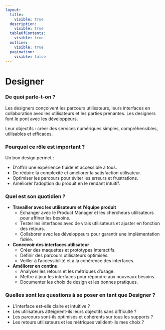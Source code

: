 ```yaml
---
layout:
  title:
    visible: true
  description:
    visible: true
  tableOfContents:
    visible: true
  outline:
    visible: true
  pagination:
    visible: false
---
```


# Designer

### De quoi parle-t-on ?

Les designers conçoivent les parcours utilisateurs, leurs interfaces en collaboration avec les utilisateurs et les parties prenantes. Les designers font le pont avec les développeurs.&#x20;

Leur objectifs : créer des services numériques simples, compréhensibles, utilisables et efficaces.

### Pourquoi ce rôle est important ?

Un bon design permet :

* D'offrir une expérience fluide et accessible à tous.
* De réduire la complexité et améliorer la satisfaction utilisateur.
* Optimiser les parcours pour éviter les erreurs et frustrations.
* Améliorer l’adoption du produit en le rendant intuitif.

### Quel est son quotidien ?

* **Travailler avec les utilisateurs et l’équipe produit**
  * Échanger avec le Product Manager et les chercheurs utilisateurs pour affiner les besoins.
  * Tester les interfaces avec de vrais utilisateurs et ajuster en fonction des retours.
  * Collaborer avec les développeurs pour garantir une implémentation fidèle.
* **Concevoir des interfaces utilisateur**
  * Créer des maquettes et prototypes interactifs.
  * Définir des parcours utilisateurs optimisés.
  * Veiller à l’accessibilité et à la cohérence des interfaces.
* **Améliorer en continu**
  * Analyser les retours et les métriques d’usage.
  * Mettre à jour les interfaces pour répondre aux nouveaux besoins.
  * Documenter les choix de design et les bonnes pratiques.

### Quelles sont les questions à se poser en tant que Designer ?&#x20;

* L’interface est-elle claire et intuitive ?
* Les utilisateurs atteignent-ils leurs objectifs sans difficulté ?
* Les parcours sont-ils optimisés et cohérents sur tous les supports ?
* Les retours utilisateurs et les métriques valident-ils mes choix ?
